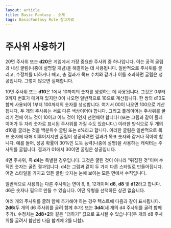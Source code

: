 ```yaml
---
layout: article
title: Basic Fantasy - 소개
tags: BasicFantasy Rule 참고자료
---
```


# 주사위 사용하기

20면 주사위 또는 **d20**은 게임에서 가장 중요한 주사위 중 하나입니다. 이는 공격 굴림과 내성 굴림(나중에 설명할 개념)을 해결하는 데 사용됩니다. 일반적으로 주사위를 굴리고, 수정치를 더하거나 빼고, 총 결과가 목표 수치와 같거나 이를 초과하면 굴림은 성공입니다. 그렇지 않으면 실패합니다.

10면 주사위 또는 **d10**은 1에서 10까지의 숫자를 생성하는 데 사용됩니다. 그것은 0부터 9까지 번호가 매겨져 있지만 0이 나오면 일반적으로 10으로 계산됩니다. 한 쌍의 d10도 함께 사용되어 1부터 100까지의 숫자를 생성합니다. 여기서 00이 나오면 100으로 계산됩니다. 두 개의 주사위는 서로 다른 색상이어야 합니다. 그리고 플레이어는 주사위를 굴리기 전에 어느 것이 10이고 어느 것이 1인지 선언해야 합니다! (또는 그림과 같이 플레이어가 두 자리 숫자로 표시된 주사위를 가질 수도 있습니다.) 이러한 방식으로 두 개의 d10을 굴리는 것을 백분위수 굴림 또는 d%라고 합니다. 이러한 굴림은 일반적으로 목표 숫자에 대해 이루어지지만 굴림이 성공하려면 결과가 목표 숫자와 같거나 작아야 합니다. 예를 들어, 성공 확률이 30%인 도둑 능력(나중에 설명)을 사용하는 캐릭터는 주사위를 굴립니다. 결과가 01에서 30이면 굴림은 성공입니다.

4면 주사위, 즉 **d4**는 특별한 경우입니다. 그것은 굴린 것이 아니라 "뒤집힌 것"이며 수직인 숫자는 굴린 결과입니다. d4는 그림과 같이 두 가지 다른 스타일로 만들어집니다. 어떤 스타일을 가지고 있든 굴린 숫자는 눈에 보이는 모든 면에서 수직입니다.

일반적으로 사용되는 다른 주사위는 면이 6, 8, 12개이며 **d6**, **d8** 및 **d12**라고 합니다. d6은 숫자나 핍으로 만들 수 있습니다. 어떤 유형을 선택하든 상관 없습니다.

여러 개의 주사위를 굴려 함께 추가해야 하는 경우 텍스트에 다음과 같이 표시됩니다. **2d6**(두 개의 d6 주사위를 굴려 함께 추가) 또는 **3d4**(세 개의 d4 주사위를 굴려 함께 추가). 수정치는 **2d8+2**와 같은 "더하기" 값으로 표시될 수 있습니다(두 개의 d8 주사위를 굴려서 합산한 다음 합계에 2를 더함).
